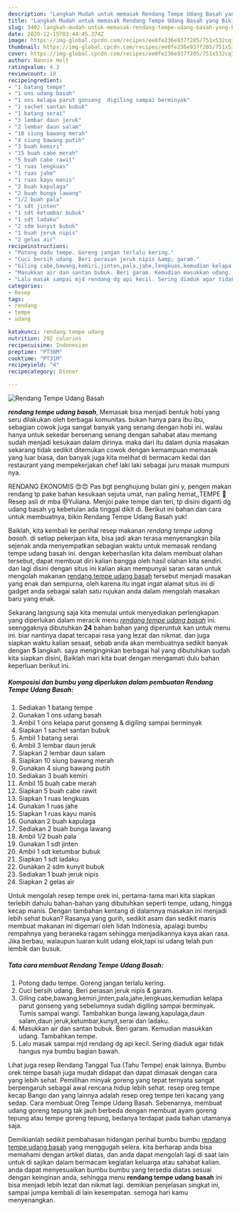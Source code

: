 ```yaml
---
description: "Langkah Mudah untuk memasak Rendang Tempe Udang Basah yang Bikin Ngiler"
title: "Langkah Mudah untuk memasak Rendang Tempe Udang Basah yang Bikin Ngiler"
slug: 3402-langkah-mudah-untuk-memasak-rendang-tempe-udang-basah-yang-bikin-ngiler
date: 2020-12-15T03:44:45.374Z
image: https://img-global.cpcdn.com/recipes/ee0fe236e937f205/751x532cq70/rendang-tempe-udang-basah-foto-resep-utama.jpg
thumbnail: https://img-global.cpcdn.com/recipes/ee0fe236e937f205/751x532cq70/rendang-tempe-udang-basah-foto-resep-utama.jpg
cover: https://img-global.cpcdn.com/recipes/ee0fe236e937f205/751x532cq70/rendang-tempe-udang-basah-foto-resep-utama.jpg
author: Nannie Holt
ratingvalue: 4.3
reviewcount: 10
recipeingredient:
- "1 batang tempe"
- "1 ons udang basah"
- "1 ons kelapa parut gonseng  digiling sampai berminyak"
- "1 sachet santan bubuk"
- "1 batang serai"
- "3 lembar daun jeruk"
- "2 lembar daun salam"
- "10 siung bawang merah"
- "4 siung bawang putih"
- "3 buah kemiri"
- "15 buah cabe merah"
- "5 buah cabe rawit"
- "1 ruas lengkuas"
- "1 ruas jahe"
- "1 ruas kayu manis"
- "2 buah kapulaga"
- "2 buah bunga lawang"
- "1/2 buah pala"
- "1 sdt jinten"
- "1 sdt ketumbar bubuk"
- "1 sdt ladaku"
- "2 sdm kunyit bubuk"
- "1 buah jeruk nipis"
- "2 gelas air"
recipeinstructions:
- "Potong dadu tempe. Goreng jangan terlalu kering."
- "Cuci bersih udang. Beri perasan jeruk nipis &amp; garam."
- "Giling cabe,bawang,kemiri,jinten,pala,jahe,lengkuas,kemudian kelapa parut gonseng yang sebelumnya sudah digiling sampai berminyak. Tumis sampai wangi. Tambahkan bunga lawang,kapulaga,daun salam,daun jeruk,ketumbar,kunyit,serai dan ladaku."
- "Masukkan air dan santan bubuk. Beri garam. Kemudian masukkan udang. Tambahkan tempe."
- "Lalu masak sampai mjd rendang dg api kecil. Sering diaduk agar tidak hangus nya bumbu bagian bawah."
categories:
- Resep
tags:
- rendang
- tempe
- udang

katakunci: rendang tempe udang 
nutrition: 292 calories
recipecuisine: Indonesian
preptime: "PT38M"
cooktime: "PT31M"
recipeyield: "4"
recipecategory: Dinner

---
```



![Rendang Tempe Udang Basah](https://img-global.cpcdn.com/recipes/ee0fe236e937f205/751x532cq70/rendang-tempe-udang-basah-foto-resep-utama.jpg)

<b><i>rendang tempe udang basah</i></b>, Memasak bisa menjadi bentuk hobi yang seru dilakukan oleh berbagai komunitas. bukan hanya para ibu ibu, sebagian cowok juga sangat banyak yang senang dengan hobi ini. walau hanya untuk sekedar bersenang senang dengan sahabat atau memang sudah menjadi kesukaan dalam dirinya. maka dari itu dalam dunia masakan sekarang tidak sedikit ditemukan cowok dengan kemampuan memasak yang luar biasa, dan banyak juga kita melihat di bermacam kedai dan restaurant yang mempekerjakan chef laki laki sebagai juru masak mumpuni nya.

RENDANG EKONOMIS 😍😍 Pas bgt penghujung bulan gini y, pengen makan rendang tp pake bahan kesukaan sejuta umat, nan paling hemat,,TEMPE 👏 Resep asli dr mba @Yuliana. Menjoi pake tempe dan teri, tp disini diganti dg udang basah yg kebetulan ada tinggal dikit di. Berikut ini bahan dan cara untuk membuatnya, bikin Rendang Tempe Udang Basah yuk!

Baiklah, kita kembali ke perihal resep makanan <i>rendang tempe udang basah</i>. di setiap pekerjaan kita, bisa jadi akan terasa menyenangkan bila sejenak anda menyempatkan sebagian waktu untuk memasak rendang tempe udang basah ini. dengan keberhasilan kita dalam membuat olahan tersebut, dapat membuat diri kalian bangga oleh hasil olahan kita sendiri. dan lagi disini dengan situs ini kalian akan mempunyai saran saran untuk mengolah makanan <u>rendang tempe udang basah</u> tersebut menjadi masakan yang enak dan sempurna, oleh karena itu ingat ingat alamat situs ini di gadget anda sebagai salah satu rujukan anda dalam mengolah masakan baru yang enak.


Sekarang langsung saja kita memulai untuk menyediakan perlengkapan yang diperlukan dalam meracik menu <u><i>rendang tempe udang basah</i></u> ini. seenggaknya dibutuhkan <b>24</b> bahan bahan yang diperuntuk kan untuk menu ini. biar nantinya dapat tercapai rasa yang lezat dan nikmat. dan juga siapkan waktu kalian sesaat, sebab anda akan membuatnya sedikit banyak dengan <b>5</b> langkah. saya menginginkan berbagai hal yang dibutuhkan sudah kita siapkan disini, Baiklah mari kita buat dengan mengamati dulu bahan keperluan berikut ini.

<!--inarticleads1-->

##### Komposisi dan bumbu yang diperlukan dalam pembuatan Rendang Tempe Udang Basah:

1. Sediakan 1 batang tempe
1. Gunakan 1 ons udang basah
1. Ambil 1 ons kelapa parut gonseng &amp; digiling sampai berminyak
1. Siapkan 1 sachet santan bubuk
1. Ambil 1 batang serai
1. Ambil 3 lembar daun jeruk
1. Siapkan 2 lembar daun salam
1. Siapkan 10 siung bawang merah
1. Gunakan 4 siung bawang putih
1. Sediakan 3 buah kemiri
1. Ambil 15 buah cabe merah
1. Siapkan 5 buah cabe rawit
1. Siapkan 1 ruas lengkuas
1. Gunakan 1 ruas jahe
1. Siapkan 1 ruas kayu manis
1. Gunakan 2 buah kapulaga
1. Sediakan 2 buah bunga lawang
1. Ambil 1/2 buah pala
1. Gunakan 1 sdt jinten
1. Ambil 1 sdt ketumbar bubuk
1. Siapkan 1 sdt ladaku
1. Gunakan 2 sdm kunyit bubuk
1. Sediakan 1 buah jeruk nipis
1. Siapkan 2 gelas air


Untuk mengolah resep tempe orek ini, pertama-tama mari kita siapkan terlebih dahulu bahan-bahan yang dibutuhkan seperti tempe, udang, hingga kecap manis. Dengan tambahan kentang di dalamnya masakan ini menjadi lebih sehat bukan? Rasanya yang gurih, sedikit asam dan sedikit manis membuat makanan ini digemari oleh lidah Indonesia, apalagi bumbu rempahnya yang beraneka ragam sehingga menjadikannya kaya akan rasa. Jika berbau, walaupun luaran kulit udang elok,tapi isi udang telah pun lembik dan busuk. 

<!--inarticleads2-->

##### Tata cara membuat Rendang Tempe Udang Basah:

1. Potong dadu tempe. Goreng jangan terlalu kering.
1. Cuci bersih udang. Beri perasan jeruk nipis &amp; garam.
1. Giling cabe,bawang,kemiri,jinten,pala,jahe,lengkuas,kemudian kelapa parut gonseng yang sebelumnya sudah digiling sampai berminyak. Tumis sampai wangi. Tambahkan bunga lawang,kapulaga,daun salam,daun jeruk,ketumbar,kunyit,serai dan ladaku.
1. Masukkan air dan santan bubuk. Beri garam. Kemudian masukkan udang. Tambahkan tempe.
1. Lalu masak sampai mjd rendang dg api kecil. Sering diaduk agar tidak hangus nya bumbu bagian bawah.


Lihat juga resep Rendang Tanggal Tua (Tahu Tempe) enak lainnya. Bumbu orek tempe basah juga mudah didapat dan dapat dimasak dengan cara yang lebih sehat. Pemilihan minyak goreng yang tepat ternyata sangat berpengaruh sebagai awal rencana hidup lebih sehat. resep oreg tempe kecap Bango dan yang lainnya adalah resep oreg tempe teri kacang yang sedap. Cara membuat Oreg Tempe Udang Basah. Sebenarnya, membuat udang goreng tepung tak jauh berbeda dengan membuat ayam goreng tepung atau tempe goreng tepung, bedanya terdapat pada bahan utamanya saja. 

Demikianlah sedikit pembahasan hidangan perihal bumbu bumbu <u>rendang tempe udang basah</u> yang menggugah selera. kita berharap anda bisa memahami dengan artikel diatas, dan anda dapat mengolah lagi di saat lain untuk di sajikan dalam bermacam kegiatan keluarga atau sahabat kalian. anda dapat menyesuaikan bumbu bumbu yang tersedia diatas sesuai dengan keinginan anda, sehingga menu <b>rendang tempe udang basah</b> ini bisa menjadi lebih lezat dan nikmat lagi. demikian penjelasan singkat ini, sampai jumpa kembali di lain kesempatan. semoga hari kamu menyenangkan.
